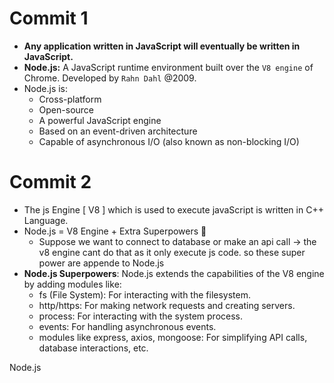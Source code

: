 # Commit 1

- **Any application written in JavaScript will eventually be written in JavaScript.**
- **Node.js:** A JavaScript runtime environment built over the `V8 engine` of Chrome. Developed by `Rahn Dahl` @2009.
- Node.js is:
  - Cross-platform
  - Open-source
  - A powerful JavaScript engine
  - Based on an event-driven architecture
  - Capable of asynchronous I/O (also known as non-blocking I/O)

# Commit 2

- The js Engine [ V8 ] which is used to execute javaScript is written in C++ Language.
- Node.js = V8 Engine + Extra Superpowers 🚀
  - Suppose we want to connect to database or make an api call -> the v8 engine cant do that as it only execute js code. so these super power are appende to Node.js
- **Node.js Superpowers**: Node.js extends the capabilities of the V8 engine by adding modules like:
  - fs (File System): For interacting with the filesystem.
  - http/https: For making network requests and creating servers.
  - process: For interacting with the system process.
  - events: For handling asynchronous events.
  - modules like express, axios, mongoose: For simplifying API calls, database interactions, etc.

Node.js
